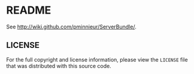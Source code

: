 README
======

See http://wiki.github.com/pminnieur/ServerBundle/.


LICENSE
-------

For the full copyright and license information, please view the `LICENSE` file
that was distributed with this source code.
